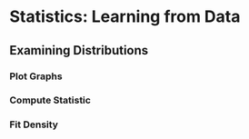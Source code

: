# Statistics: Learning from Data

## Examining Distributions

### Plot Graphs

### Compute Statistic

### Fit Density
